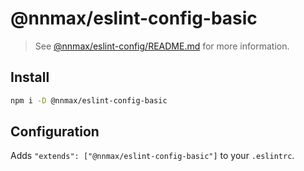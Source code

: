 # @nnmax/eslint-config-basic

> See [@nnmax/eslint-config/README.md](https://github.com/nnmax/eslint-config/blob/main/README.md) for more information.

## Install

```bash
npm i -D @nnmax/eslint-config-basic
```

## Configuration

Adds `"extends": ["@nnmax/eslint-config-basic"]` to your `.eslintrc`.
